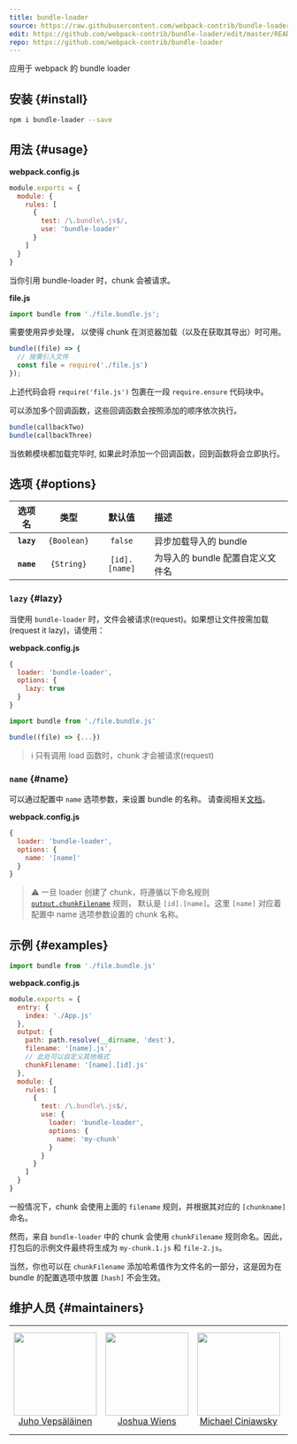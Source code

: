 ```yaml
---
title: bundle-loader
source: https://raw.githubusercontent.com/webpack-contrib/bundle-loader/master/README.md
edit: https://github.com/webpack-contrib/bundle-loader/edit/master/README.md
repo: https://github.com/webpack-contrib/bundle-loader
---
```

应用于 webpack 的 bundle loader

## 安装 {#install}

```bash
npm i bundle-loader --save
```

## 用法 {#usage}

**webpack.config.js**

```js
module.exports = {
  module: {
    rules: [
      {
        test: /\.bundle\.js$/,
        use: 'bundle-loader'
      }
    ]
  }
}
```

当你引用 bundle-loader 时，chunk 会被请求。

**file.js**
```js
import bundle from './file.bundle.js';
```

需要使用异步处理，
以使得 chunk 在浏览器加载（以及在获取其导出）时可用。

```js
bundle((file) => {
  // 按需引入文件
  const file = require('./file.js')
});
```

上述代码会将 `require('file.js')` 包裹在一段 `require.ensure` 代码块中。

可以添加多个回调函数，这些回调函数会按照添加的顺序依次执行。

```js
bundle(callbackTwo)
bundle(callbackThree)
```

当依赖模块都加载完毕时, 如果此时添加一个回调函数，回到函数将会立即执行。

## 选项 {#options}

|选项名|类型|默认值|描述|
|:--:|:--:|:-----:|:----------|
|**`lazy`**|`{Boolean}`|`false`| 异步加载导入的 bundle |
|**`name`**|`{String}`|`[id].[name]`| 为导入的 bundle 配置自定义文件名 |

### `lazy` {#lazy}

当使用 `bundle-loader` 时，文件会被请求(request)。如果想让文件按需加载(request it lazy)，请使用：

**webpack.config.js**

```js
{
  loader: 'bundle-loader',
  options: {
    lazy: true
  }
}
```

```js
import bundle from './file.bundle.js'

bundle((file) => {...})
```

> ℹ️ 只有调用 load 函数时，chunk 才会被请求(request)

### `name` {#name}

可以通过配置中 `name` 选项参数，来设置 bundle 的名称。
请查阅相关[文档](https://github.com/webpack/loader-utils#interpolatename)。

**webpack.config.js**

```js
{
  loader: 'bundle-loader',
  options: {
    name: '[name]'
  }
}
```

> :warning: 一旦 loader 创建了 chunk，将遵循以下命名规则 [`output.chunkFilename`](/configuration/output/#outputchunkfilename) 规则，
默认是 `[id].[name]`。这里 `[name]` 对应着配置中 name 选项参数设置的 chunk 名称。

## 示例 {#examples}

```js
import bundle from './file.bundle.js'
```

**webpack.config.js**
```js
module.exports = {
  entry: {
    index: './App.js'
  },
  output: {
    path: path.resolve(__dirname, 'dest'),
    filename: '[name].js',
    // 此处可以自定义其他格式
    chunkFilename: '[name].[id].js'
  },
  module: {
    rules: [
      {
        test: /\.bundle\.js$/,
        use: {
          loader: 'bundle-loader',
          options: {
            name: 'my-chunk'
          }
        }
      }
    ]
  }
}
```

一般情况下，chunk 会使用上面的 `filename` 规则，并根据其对应的 `[chunkname]` 命名。

然而，来自 `bundle-loader` 中的 chunk 会使用 `chunkFilename` 规则命名。因此，打包后的示例文件最终将生成为 `my-chunk.1.js` 和 `file-2.js`。

当然，你也可以在 `chunkFilename` 添加哈希值作为文件名的一部分，这是因为在 bundle 的配置选项中放置 `[hash]` 不会生效。

## 维护人员 {#maintainers}

<table>
  <tbody>
    <tr>
      <td align="center">
        <a href="https://github.com/bebraw">
          <img width="150" height="150" src="https://github.com/bebraw.png?v=3&s=150">
          </br>
          Juho Vepsäläinen
        </a>
      </td>
      <td align="center">
        <a href="https://github.com/d3viant0ne">
          <img width="150" height="150" src="https://github.com/d3viant0ne.png?v=3&s=150">
          </br>
          Joshua Wiens
        </a>
      </td>
      <td align="center">
        <a href="https://github.com/michael-ciniawsky">
          <img width="150" height="150" src="https://github.com/michael-ciniawsky.png?v=3&s=150">
          </br>
          Michael Ciniawsky
        </a>
      </td>
      <td align="center">
        <a href="https://github.com/evilebottnawi">
          <img width="150" height="150" src="https://github.com/evilebottnawi.png?v=3&s=150">
          </br>
          Alexander Krasnoyarov
        </a>
      </td>
    </tr>
  <tbody>
</table>


[npm]: https://img.shields.io/npm/v/bundle-loader.svg
[npm-url]: https://npmjs.com/package/bundle-loader

[node]: https://img.shields.io/node/v/bundle-loader.svg
[node-url]: https://nodejs.org/

[deps]: https://david-dm.org/webpack-contrib/bundle-loader.svg
[deps-url]: https://david-dm.org/webpack-contrib/bundle-loader

[tests]: http://img.shields.io/travis/webpack-contrib/bundle-loader.svg
[tests-url]: https://travis-ci.org/webpack-contrib/bundle-loader

[cover]: https://coveralls.io/repos/github/webpack-contrib/bundle-loader/badge.svg
[cover-url]: https://coveralls.io/github/webpack-contrib/bundle-loader

[chat]: https://badges.gitter.im/webpack/webpack.svg
[chat-url]: https://gitter.im/webpack/webpack
